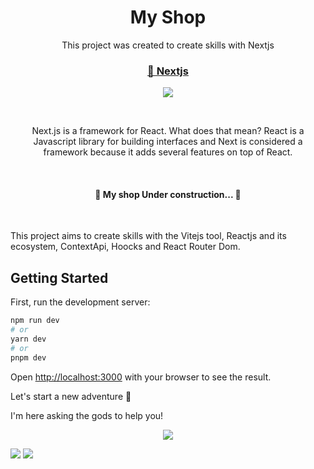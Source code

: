 
<h1 align="center">My Shop</h1>

<p align="center">This project was created to create skills with Nextjs</p>
<h3 align="center">
    <a href="https://nextjs.org/docs">🔗 Nextjs </a>
</h3>

<p align="center"><img src="https://media.giphy.com/media/mSKMcT3Xqe8s8/giphy.gif"/></p><br>

<p align="center">Next.js is a framework for React. What does that mean? React is a Javascript library for building interfaces and Next is considered a framework because it adds several features on top of React. </p><br>



<h4 align="center"> 
	🚧  My shop  Under construction...  🚧
</h4><br>

This project aims to create skills with the Vitejs tool, Reactjs and its ecosystem, ContextApi, Hoocks and React Router Dom.<br>

## Getting Started

First, run the development server:

```bash
npm run dev
# or
yarn dev
# or
pnpm dev
```

Open [http://localhost:3000](http://localhost:3000) with your browser to see the result.


Let's start a new adventure 🚀



I'm here asking the gods to help you!

<p align="center"><img src="https://media.giphy.com/media/10kRzcdynCwUj6/giphy.gif"/></p>

[<img src="https://img.shields.io/badge/medium-%2312100E.svg?&style=for-the-badge&logo=medium&logoColor=white" />](https://devmarilia-frontend.medium.com/)  [<img src="https://img.shields.io/badge/linkedin-%230077B5.svg?&style=for-the-badge&logo=linkedin&logoColor=white" />](https://www.linkedin.com/in/mar%C3%ADlia-augusta/)

















